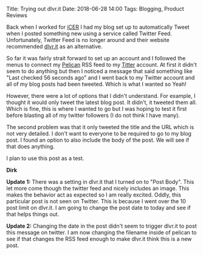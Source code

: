 Title: Trying out dlvr.it
Date: 2018-06-28 14:00
Tags: Blogging, Product Reviews

Back when I worked for [iCER](http:/icer.msu.edi) I had my blog set up to automatically Tweet when I posted something new using a service called Twitter Feed. Unfortunately, Twitter Feed is no longer around and their website recommended [dlvr.it](http://dlvr.it) as an alternative.  

So far it was fairly strait forward to set up an account and I followed the menus to connect my [Pelican](http://docs.getpelican.com/en/3.6.3/) RSS feed to my [Titter](https://twitter.com/colbrydi) account. At first it didn't seem to do anything but then I noticed a message that said something like "Last checked 56 seconds ago" and I went back to my Twitter account and all of my blog posts had been tweeted.  Which is what I wanted so Yeah!

However, there were a lot of options that I didn't understand.  For example, I thought it would only tweet the latest blog post.  It didn't, it tweeted them all. Which is fine, this is where I wanted to go but I was hoping to test it first before blasting all of my twitter followers (I do not think I have many).  

The second problem was that it only tweeted the title and the URL which is not very detailed. I don't want to everyone to be required to go to my blog post.  I found an option to also include the body of the post.  We will see if that does anything.  

I plan to use this post as a test.

**Dirk**

**Update 1:** There was a setting in dlvr.it that I turned on to "Post Body".  This let more come though the twitter feed and nicely includes an image.  This makes the behavior act as expected so I am really excited.  Oddly, this particular post is not seen on Twitter.  This is because I went over the 10 post limit on dlvr.it.   I am going to change the post date to today and see if that helps things out.

**Update 2:** Changing the date in the post didn't seem to trigger dlvr.it to post this message on twitter. I am now changing the filename inside of pelican to see if that changes the RSS feed enough to make dlvr.it think this is a new post.  
